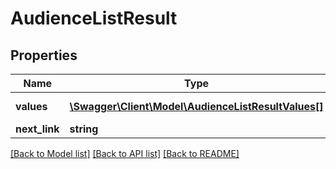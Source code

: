 # AudienceListResult

## Properties
Name | Type | Description | Notes
------------ | ------------- | ------------- | -------------
**values** | [**\Swagger\Client\Model\AudienceListResultValues[]**](AudienceListResultValues.md) | List of audiences. | 
**next_link** | **string** |  | [optional] 

[[Back to Model list]](../README.md#documentation-for-models) [[Back to API list]](../README.md#documentation-for-api-endpoints) [[Back to README]](../README.md)


